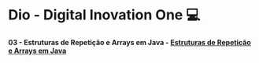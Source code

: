# Dio - Digital Inovation One :computer:

#### 03 - Estruturas de Repetição e Arrays em Java - [Estruturas de Repetição e Arrays em Java](https://github.com/JoaoMaroni1004/DIO.Digital.Innovation.One-/tree/master/src)

